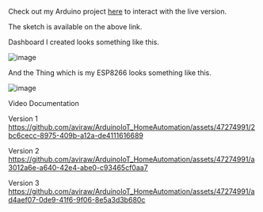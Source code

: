Check out my Arduino project [here](https://create.arduino.cc/editor/aviral2399/a48f46e2-7bf3-48d7-9bfe-1d2ce06b6325) to interact with the live version.

The sketch is available on the above link.

Dashboard I created looks something like this.

![image](https://github.com/aviraw/ArduinoIoT_HomeAutomation/assets/47274991/8b8db84b-1189-4f96-a047-a8a433ba3f09)

And the Thing which is my ESP8266 looks something like this.

![image](https://github.com/aviraw/ArduinoIoT_HomeAutomation/assets/47274991/ba59a6ef-692c-483f-9ccf-2e549f89f47c)

Video Documentation

Version 1 https://github.com/aviraw/ArduinoIoT_HomeAutomation/assets/47274991/2bc6cecc-8975-409b-a12a-de4111616689

Version 2 https://github.com/aviraw/ArduinoIoT_HomeAutomation/assets/47274991/a3012a6e-a640-42e4-abe0-c93465cf0aa7

Version 3 https://github.com/aviraw/ArduinoIoT_HomeAutomation/assets/47274991/ad4aef07-0de9-41f6-9f06-8e5a3d3b680c






